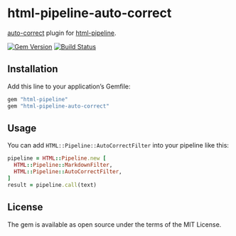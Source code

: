 # html-pipeline-auto-correct

[auto-correct](https://github.com/huacnlee/auto-correct) plugin for [html-pipeline](https://github.com/jch/html-pipeline).


[![Gem Version](https://badge.fury.io/rb/html-pipeline-auto-correct.svg)](https://rubygems.org/gems/html-pipeline-auto-correct) [![Build
Status](https://api.travis-ci.org/huacnlee/html-pipeline-auto-correct.svg?branch=master&.svg)](http://travis-ci.org/huacnlee/html-pipeline-auto-correct)

## Installation

Add this line to your application’s Gemfile:

```rb
gem "html-pipeline"
gem "html-pipeline-auto-correct"
```

## Usage

You can add `HTML::Pipeline::AutoCorrectFilter` into your pipeline like this:

```rb
pipeline = HTML::Pipeline.new [
  HTML::Pipeline::MarkdownFilter,
  HTML::Pipeline::AutoCorrectFilter,
]
result = pipeline.call(text)
```

## License

The gem is available as open source under the terms of the MIT License.
